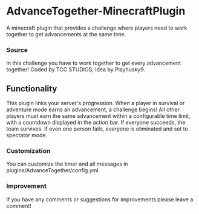 # AdvanceTogether-MinecraftPlugin
A minecraft plugin that provides a challenge where players need to work together to get advancements at the same time.

### Source
In this challenge you have to work together to get every advancement together! Coded by TCC STUDIOS, Idea by Playhusky9.

## Functionality
This plugin links your server's progression. When a player in survival or adventure mode earns an advancement, a challenge begins! All other players must earn the same advancement within a configurable time limit, with a countdown displayed in the action bar. If everyone succeeds, the team survives. If even one person fails, everyone is eliminated and set to spectator mode.

### Customization
You can customize the timer and all messages in plugins/AdvanceTogether/config.yml.

### Improvement
If you have any comments or suggestions for improvements please leave a comment!
